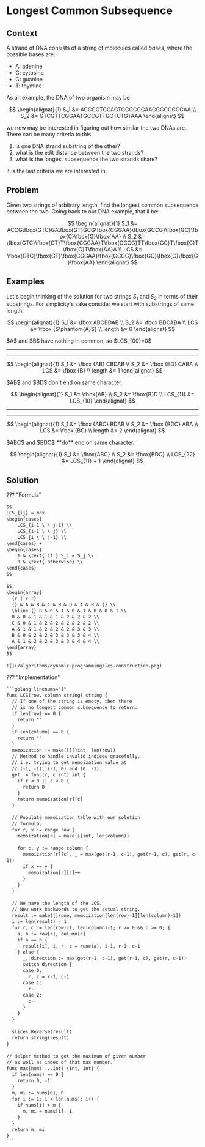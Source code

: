 # Longest Common Subsequence

<style>
.md-logo img {
  content: url('/algorithms/dynamic-programming/logo-light.png');
}

:root [data-md-color-scheme=slate] .md-logo img  {
  content: url('/algorithms/dynamic-programming/logo-dark.png');
}
</style>

## Context

A strand of DNA consists of a string of molecules called _bases_, where the possible bases are:

- A: adenine
- C: cytosine
- G: guanine
- T: thymine

As an example, the DNA of two organism may be

$$
\begin{alignat}{1}
S_1 &= ACCGGTCGAGTGCGCGGAAGCCGGCCGAA \\
S_2 &= GTCGTTCGGAATGCCGTTGCTCTGTAAA
\end{alignat}
$$

we now may be interested in figuring out how similar the two DNAs are. There can be many criteria to this:

1. Is one DNA strand substring of the other?
2. what is the edit distance between the two strands?
3. what is the longest subsequence the two strands share?

It is the last criteria we are interested in.

## Problem

Given two strings of arbitrary length, find the longest common subsequence between the two. Going back to our DNA example, that'll be:

$$
\begin{alignat}{1}
S_1 &= ACCG\fbox{GTC}GA\fbox{GT}GCG\fbox{CGGAA}\fbox{GCCG}\fbox{GC}\fbox{C}\fbox{G}\fbox{AA} \\
S_2 &= \fbox{GTC}\fbox{GT}T\fbox{CGGAA}T\fbox{GCCG}TT\fbox{GC}T\fbox{C}T\fbox{G}T\fbox{AA}A \\
LCS &= \fbox{GTC}\fbox{GT}\fbox{CGGAA}\fbox{GCCG}\fbox{GC}\fbox{C}\fbox{G}\fbox{AA}
\end{alignat}
$$

## Examples

Let's begin thinking of the solution for two strings $S_1$ and $S_2$ in terms of their substrings. For simplicity's sake consider we start with substrings of same length.

<div markdown class="grid">

$$
\begin{alignat}{1}
S_1 &= \fbox ABCBDAB \\
S_2 &= \fbox BDCABA \\
LCS &= \fbox {$\phantom{A}$} \\
length &= 0
\end{alignat}
$$

<div markdown>
$A$ and $B$ have nothing in common, so $LCS_{00}=0$
</div>

<hr>

<hr>

$$
\begin{alignat}{1}
S_1 &= \fbox {AB} CBDAB \\
S_2 &= \fbox {BD} CABA \\
LCS &= \fbox {B} \\
length &= 1
\end{alignat}
$$

<div markdown>
$AB$ and $BD$ don't end on same character.

$$
\begin{alignat}{1}
S_1 &= \fbox{AB} \\
S_2 &= \fbox{B}D \\
LCS_{11} &= LCS_{10}
\end{alignat}
$$

</div>

<hr>

<hr>

$$
\begin{alignat}{1}
S_1 &= \fbox {ABC} BDAB \\
S_2 &= \fbox {BDC} ABA \\
LCS &= \fbox {BC} \\
length &= 2
\end{alignat}
$$

<div markdown>
$ABC$ and $BDC$ **do** end on same character.

$$
\begin{alignat}{1}
S_1 &= \fbox{ABC} \\
S_2 &= \fbox{BDC} \\
LCS_{22} &= LCS_{11} + 1
\end{alignat}
$$

</div>

</div>

## Solution

??? "Formula"

    $$
    LCS_{ij} = max
    \begin{cases}
        LCS_{i-1 \ \ j-1} \\
        LCS_{i-1 \ \ j} \\
        LCS_{i \ \ j-1} \\
    \end{cases} +
    \begin{cases}
        1 & \text{ if } S_i = S_j \\
        0 & \text{ otherwise} \\
    \end{cases}
    $$

    $$
    \begin{array}
      {r | r r}
      {} & A & B & C & B & D & A & B & {} \\
      \hline {} B & 0 & 1 & 0 & 1 & 0 & 0 & 1 \\
      D & 0 & 1 & 1 & 1 & 2 & 2 & 2 \\
      C & 0 & 1 & 2 & 2 & 2 & 2 & 2 \\
      A & 1 & 1 & 2 & 2 & 2 & 3 & 3 \\
      B & 0 & 2 & 2 & 3 & 3 & 3 & 4 \\
      A & 1 & 2 & 2 & 3 & 3 & 4 & 4 \\
    \end{array}
    $$

    ![](/algorithms/dynamic-programming/lcs-construction.png)

??? "Implementation"

    ```golang linenums="1"
    func LCS(row, column string) string {
      // If one of the string is empty, then there
      // is no longest common subsequence to return.
      if len(row) == 0 {
        return ""
      }
      if len(column) == 0 {
        return ""
      }
      memoization := make([][]int, len(row))
      // Method to handle invalid indices gracefully.
      // i.e. trying to get memoization value at
      // (-1, -1), (-1, 0) and (0, -1).
      get := func(r, c int) int {
        if r < 0 || c < 0 {
          return 0
        }
        return memoization[r][c]
      }

      // Populate memoization table with our solution
      // formula.
      for r, x := range row {
        memoization[r] = make([]int, len(column))

        for c, y := range column {
          memoization[r][c], _ = max(get(r-1, c-1), get(r-1, c), get(r, c-1))
          if x == y {
            memoization[r][c]++
          }
        }
      }

      // We have the length of the LCS.
      // Now work backwords to get the actual string.
      result := make([]rune, memoization[len(row)-1][len(column)-1])
      i := len(result) - 1
      for r, c := len(row)-1, len(column)-1; r >= 0 && c >= 0; {
        a, b := row[r], column[c]
        if a == b {
          result[i], i, r, c = rune(a), i-1, r-1, c-1
        } else {
          _, direction := max(get(r-1, c-1), get(r-1, c), get(r, c-1))
          switch direction {
          case 0:
            r, c = r-1, c-1
          case 1:
            r--
          case 2:
            c--
          }
        }
      }

      slices.Reverse(result)
      return string(result)
    }

    // Helper method to get the maximum of given number
    // as well as index of that max number.
    func max(nums ...int) (int, int) {
      if len(nums) == 0 {
        return 0, -1
      }
      m, mi := nums[0], 0
      for i := 1; i < len(nums); i++ {
        if nums[i] > m {
          m, mi = nums[i], i
        }
      }
      return m, mi
    }
    ```
